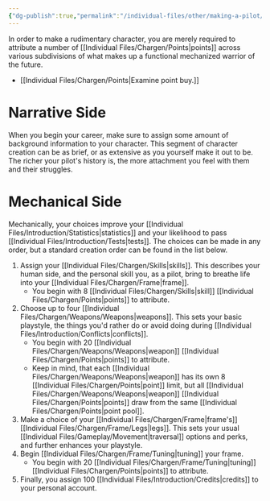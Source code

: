 ```yaml
---
{"dg-publish":true,"permalink":"/individual-files/other/making-a-pilot/"}
---
```


In order to make a rudimentary character, you are merely required to attribute a number of [[Individual Files/Chargen/Points\|points]] across various subdivisions of what makes up a functional mechanized warrior of the future.
* [[Individual Files/Chargen/Points\|Examine point buy.]]

# Narrative Side
When you begin your career, make sure to assign some amount of background information to your character. This segment of character creation can be as brief, or as extensive as you yourself make it out to be. The richer your pilot's history is, the more attachment you feel with them and their struggles.

# Mechanical Side
Mechanically, your choices improve your [[Individual Files/Introduction/Statistics\|statistics]] and your likelihood to pass [[Individual Files/Introduction/Tests\|tests]]. The choices can be made in any order, but a standard creation order can be found in the list below.
1. Assign your [[Individual Files/Chargen/Skills\|skills]]. This describes your human side, and the personal skill you, as a pilot, bring to breathe life into your [[Individual Files/Chargen/Frame\|frame]]. 
	* You begin with 8 [[Individual Files/Chargen/Skills\|skill]] [[Individual Files/Chargen/Points\|points]] to attribute.
2. Choose up to four [[Individual Files/Chargen/Weapons/Weapons\|weapons]]. This sets your basic playstyle, the things you'd rather do or avoid doing during [[Individual Files/Introduction/Conflicts\|conflicts]].
	* You begin with 20 [[Individual Files/Chargen/Weapons/Weapons\|weapon]] [[Individual Files/Chargen/Points\|points]] to attribute.
	* Keep in mind, that each [[Individual Files/Chargen/Weapons/Weapons\|weapon]] has its own 8 [[Individual Files/Chargen/Points\|point]] limit, but all [[Individual Files/Chargen/Weapons/Weapons\|weapon]] [[Individual Files/Chargen/Points\|points]] draw from the same [[Individual Files/Chargen/Points\|point pool]].
3. Make a choice of your [[Individual Files/Chargen/Frame\|frame's]] [[Individual Files/Chargen/Frame/Legs\|legs]]. This sets your usual [[Individual Files/Gameplay/Movement\|traversal]] options and perks, and further enhances your playstyle.
4. Begin [[Individual Files/Chargen/Frame/Tuning\|tuning]] your frame.
	* You begin with 20 [[Individual Files/Chargen/Frame/Tuning\|tuning]] [[Individual Files/Chargen/Points\|points]] to attribute.
5. Finally, you assign 100 [[Individual Files/Introduction/Credits\|credits]] to your personal account.